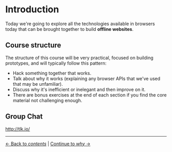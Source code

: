 # Introduction

Today we're going to explore all the technologies available in browsers today that can be brought together to build **offline websites**.

## Course structure

The structure of this course will be very practical, focused on building prototypes, and will typically follow this pattern:

- Hack something together that works.
- Talk about why it works (explaining any browser APIs that we've used that may be unfamiliar).
- Discuss why it's inefficient or inelegant and then improve on it.
- There are bonus exercises at the end of each section if you find the core material not challenging enough.

## Group Chat

http://tlk.io/

---

[← Back to *contents*](https://github.com/matthew-andrews/workshop-making-it-work-offline) | [Continue to *why* →](01-why)
